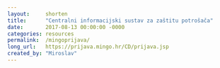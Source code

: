 ```yaml
---
layout: 	shorten
title:		"Centralni informacijski sustav za zaštitu potrošača"
date:		2017-08-13 00:00:00 -0000
categories:	resources
permalink:	/mingoprijava/
long_url: 	https://prijava.mingo.hr/CD/prijava.jsp
created_by:	"Miroslav"
---
```


<!--

Set the front matter:

layout = shorten
	always used for URL shortening functionality

title = "Lorem ipsum"
	your page title and link name in the navigation; always use double quotations

date = 2017-12-21 00:00:00 -0000
	ISO date when you added this short URL

categories = slides
	the name of the cateogry you want to use to group short URL's, i.e. slides, documents, sheets, projects, articles

permalink = /short/
	the short slug for your long URL, i.e. /short_slug/

long_url = http://domain.tld/deeplink_to_page
	the long URL that you want to shorten, i.e. http://domain.tld/article/very_long_deeplink_to_a_page

created_by = "Name"
	your name or nickname

Save this page in the _posts directory.
Use the similar name for the filename as the title and prepend date, i.e.

title: Lorem ipsum
filename: 2019-09-17-lorem_ipsum.md

Result of shortened URL will be http://0.codeforcroatia.org/short_slug/

-->

